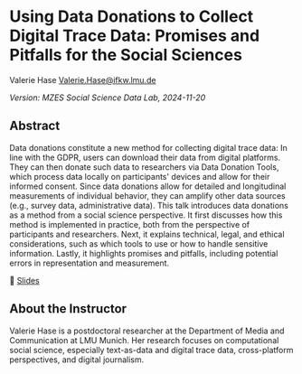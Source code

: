 # Using Data Donations to Collect Digital Trace Data: Promises and Pitfalls for the Social Sciences

Valerie Hase
<Valerie.Hase@ifkw.lmu.de>

*Version: MZES Social Science Data Lab, 2024-11-20*

## Abstract

Data donations constitute a new method for collecting digital trace data: In line with the GDPR, users can download their data from digital platforms. They can then donate such data to researchers via Data Donation Tools, which process data locally on participants' devices and allow for their informed consent. Since data donations allow for detailed and longitudinal measurements of individual behavior, they can amplify other data sources (e.g., survey data, administrative data). This talk introduces data donations as a method from a social science perspective. It first discusses how this method is implemented in practice, both from the perspective of participants and researchers. Next, it explains technical, legal, and ethical considerations, such as which tools to use or how to handle sensitive information. Lastly, it highlights promises and pitfalls, including potential errors in representation and measurement.

📝 [Slides](https://github.com/SocialScienceDataLab/data-donations-promises-pitfalls/blob/main/Hase_MZES_Data_Donation.pdf)

## About the Instructor

Valerie Hase is a postdoctoral researcher at the Department of Media and Communication at LMU Munich. Her research focuses on computational social science, especially text-as-data and digital trace data, cross-platform perspectives, and digital journalism.
